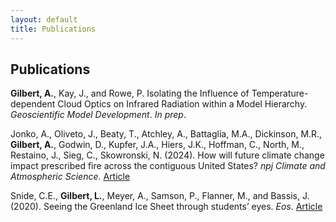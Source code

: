 ```yaml
---
layout: default
title: Publications
---
```

## Publications

**Gilbert, A.**, Kay, J., and Rowe, P. Isolating the Influence of Temperature-dependent Cloud Optics on Infrared Radiation within a Model Hierarchy. _Geoscientific Model Development_. _In prep_.

Jonko, A., Oliveto, J., Beaty, T., Atchley, A., Battaglia, M.A., Dickinson, M.R., **Gilbert, A.**, Godwin, D., Kupfer, J.A., Hiers, J.K., Hoffman, C., North, M., Restaino, J., Sieg, C., Skowronski, N. (2024). How will future climate change impact prescribed fire across the contiguous United States? _npj Climate and Atmospheric Science_. [Article](https://doi.org/10.1038/s41612-024-00649-7)

Snide, C.E., **Gilbert, L.**, Meyer, A., Samson, P., Flanner, M., and Bassis, J. (2020). Seeing the Greenland Ice Sheet through students’ eyes. _Eos_. [Article](https://eos.org/science-updates/seeing-the-greenland-ice-sheet-through-students-eyes)
